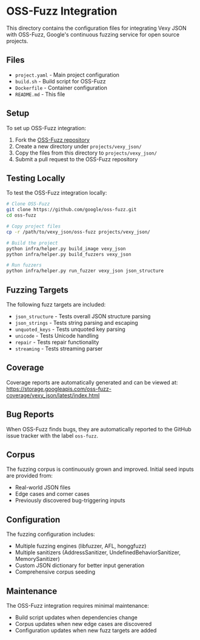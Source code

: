 # OSS-Fuzz Integration

This directory contains the configuration files for integrating Vexy JSON with OSS-Fuzz, Google's continuous fuzzing service for open source projects.

## Files

- `project.yaml` - Main project configuration
- `build.sh` - Build script for OSS-Fuzz
- `Dockerfile` - Container configuration
- `README.md` - This file

## Setup

To set up OSS-Fuzz integration:

1. Fork the [OSS-Fuzz repository](https://github.com/google/oss-fuzz)
2. Create a new directory under `projects/vexy_json/`
3. Copy the files from this directory to `projects/vexy_json/`
4. Submit a pull request to the OSS-Fuzz repository

## Testing Locally

To test the OSS-Fuzz integration locally:

```bash
# Clone OSS-Fuzz
git clone https://github.com/google/oss-fuzz.git
cd oss-fuzz

# Copy project files
cp -r /path/to/vexy_json/oss-fuzz projects/vexy_json/

# Build the project
python infra/helper.py build_image vexy_json
python infra/helper.py build_fuzzers vexy_json

# Run fuzzers
python infra/helper.py run_fuzzer vexy_json json_structure
```

## Fuzzing Targets

The following fuzz targets are included:

- `json_structure` - Tests overall JSON structure parsing
- `json_strings` - Tests string parsing and escaping
- `unquoted_keys` - Tests unquoted key parsing
- `unicode` - Tests Unicode handling
- `repair` - Tests repair functionality
- `streaming` - Tests streaming parser

## Coverage

Coverage reports are automatically generated and can be viewed at:
https://storage.googleapis.com/oss-fuzz-coverage/vexy_json/latest/index.html

## Bug Reports

When OSS-Fuzz finds bugs, they are automatically reported to the GitHub issue tracker with the label `oss-fuzz`.

## Corpus

The fuzzing corpus is continuously grown and improved. Initial seed inputs are provided from:

- Real-world JSON files
- Edge cases and corner cases
- Previously discovered bug-triggering inputs

## Configuration

The fuzzing configuration includes:

- Multiple fuzzing engines (libfuzzer, AFL, honggfuzz)
- Multiple sanitizers (AddressSanitizer, UndefinedBehaviorSanitizer, MemorySanitizer)
- Custom JSON dictionary for better input generation
- Comprehensive corpus seeding

## Maintenance

The OSS-Fuzz integration requires minimal maintenance:

- Build script updates when dependencies change
- Corpus updates when new edge cases are discovered
- Configuration updates when new fuzz targets are added